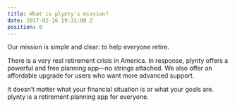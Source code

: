 ```yaml
---
title: What is plynty's mission?
date: 2017-02-16 19:31:00 Z
position: 0
---
```


Our mission is simple and clear: to help everyone retire.

There is a very real retirement crisis in America. In response, plynty offers a powerful and free planning app—no strings attached. We also offer an affordable upgrade for users who want more advanced support.

It doesn’t matter what your financial situation is or what your goals are. plynty is a retirement planning app for everyone.